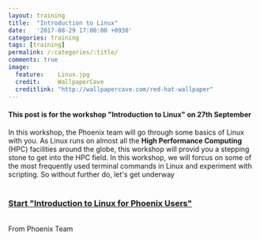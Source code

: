 ```yaml
---
layout:	training 
title: 	"Introduction to Linux"
date:   '2017-08-29 17:00:00 +0930'
categories: training
tags: [training]
permalink: /:categories/:title/
comments: true
image: 
  feature:    Linux.jpg
  credit:     WallpaperCave
  creditlink: "http://wallpapercave.com/red-hat-wallpaper"
---
```


#### This post is for the workshop "Introduction to Linux" on 27th September 

In this workshop, the Phoenix team will go through some basics of Linux with you. As Linux runs on almost all the **High Performance Computing** (HPC) facilities around the globe, this workshop will provid you a
stepping stone to get into the HPC field. In this workshop, we will forcus on some of the most frequently used terminal commands in Linux and experiment with scripting. So without further do, let's get underway
<br><br>
### [**Start "Introduction to Linux for Phoenix Users"**](https://robqiao.github.io/Intro-Bash/)
<br>
From Phoenix Team
